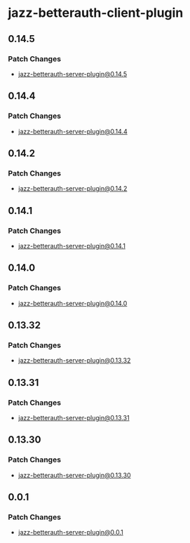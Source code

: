 # jazz-betterauth-client-plugin

## 0.14.5

### Patch Changes

- jazz-betterauth-server-plugin@0.14.5

## 0.14.4

### Patch Changes

- jazz-betterauth-server-plugin@0.14.4

## 0.14.2

### Patch Changes

- jazz-betterauth-server-plugin@0.14.2

## 0.14.1

### Patch Changes

- jazz-betterauth-server-plugin@0.14.1

## 0.14.0

### Patch Changes

- jazz-betterauth-server-plugin@0.14.0

## 0.13.32

### Patch Changes

- jazz-betterauth-server-plugin@0.13.32

## 0.13.31

### Patch Changes

- jazz-betterauth-server-plugin@0.13.31

## 0.13.30

### Patch Changes

- jazz-betterauth-server-plugin@0.13.30

## 0.0.1

### Patch Changes

- jazz-betterauth-server-plugin@0.0.1
